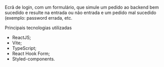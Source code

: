 Ecrã de login, com um formulário, que simule um pedido ao backend bem sucedido e resulte na entrada ou não entrada e um pedido mal sucedido (exemplo: password errada, etc.

Principais tecnologias utilizadas
- ReactJS;
- Vite;
- TypeScript;
- React Hook Form;
- Styled-components. 
